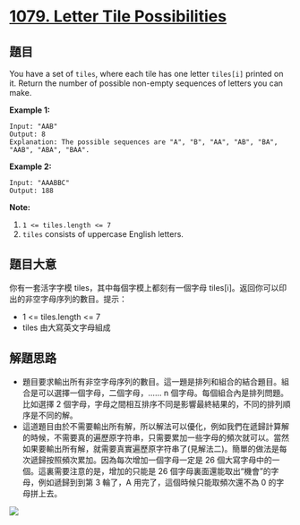 # [1079. Letter Tile Possibilities](https://leetcode.com/problems/letter-tile-possibilities/)


## 題目

You have a set of `tiles`, where each tile has one letter `tiles[i]` printed on it. Return the number of possible non-empty sequences of letters you can make.

**Example 1:**

    Input: "AAB"
    Output: 8
    Explanation: The possible sequences are "A", "B", "AA", "AB", "BA", "AAB", "ABA", "BAA".

**Example 2:**

    Input: "AAABBC"
    Output: 188

**Note:**

1. `1 <= tiles.length <= 7`
2. `tiles` consists of uppercase English letters.

## 題目大意

你有一套活字字模 tiles，其中每個字模上都刻有一個字母 tiles[i]。返回你可以印出的非空字母序列的數目。提示：  

- 1 <= tiles.length <= 7
- tiles 由大寫英文字母組成

## 解題思路

- 題目要求輸出所有非空字母序列的數目。這一題是排列和組合的結合題目。組合是可以選擇一個字母，二個字母，…… n 個字母。每個組合內是排列問題。比如選擇 2 個字母，字母之間相互排序不同是影響最終結果的，不同的排列順序是不同的解。
- 這道題目由於不需要輸出所有解，所以解法可以優化，例如我們在遞歸計算解的時候，不需要真的遍歷原字符串，只需要累加一些字母的頻次就可以。當然如果要輸出所有解，就需要真實遍歷原字符串了(見解法二)。簡單的做法是每次遞歸按照頻次累加。因為每次增加一個字母一定是 26 個大寫字母中的一個。這裏需要注意的是，增加的只能是 26 個字母裏面還能取出“機會”的字母，例如遞歸到到第 3 輪了，A 用完了，這個時候只能取頻次還不為 0 的字母拼上去。

![](https://img.halfrost.com/Leetcode/leetcode_1079_0.png)
